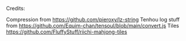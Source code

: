 Credits:

Compression from https://github.com/pieroxy/lz-string
Tenhou log stuff from https://github.com/Equim-chan/tensoul/blob/main/convert.js
Tiles https://github.com/FluffyStuff/riichi-mahjong-tiles
